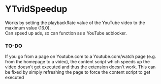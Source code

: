 # YTvidSpeedup
Works by setting the playbackRate value of the YouTube video to the maximum value (16.0).\
Can speed up ads, so can function as a YouTube adblocker.

### TO-DO
If you go from a page on Youtube.com to a Youtube.com/watch page (e.g. from the homepage to a video), the content script which speeds up the video doesn't get executed and thus the extension doesn't work.
This can be fixed by simply refreshing the page to force the content script to get executed
